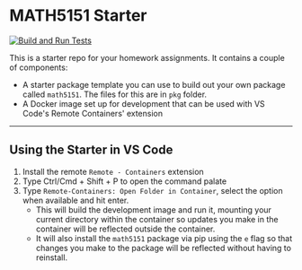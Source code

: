 # MATH5151 Starter

[![Build and Run Tests](https://github.com/blcarte/math5151-starter/actions/workflows/ci.yml/badge.svg?branch=main&kill_cache=1)](https://github.com/blcarte/math5151-starter/actions/workflows/ci.yml)

This is a starter repo for your homework assignments. 
It contains a couple of components:

- A starter package template you can use to build out your own package 
    called `math5151`. The files for this are in `pkg` folder.
- A Docker image set up for development that can be used with VS Code's 
    Remote Containers' extension

---


## Using the Starter in VS Code

1. Install the remote `Remote - Containers` extension
2. Type Ctrl/Cmd + Shift + P to open the command palate
3. Type `Remote-Containers: Open Folder in Container`, select the option
    when available and hit enter. 
    - This will build the development image
        and run it, mounting your current directory within the container
        so updates you make in the container will be reflected outside
        the container.
    - It will also install the `math5151` package via pip using the `e` flag
        so that changes you make to the package will be reflected without
        having to reinstall.  